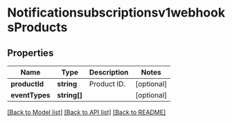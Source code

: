 # Notificationsubscriptionsv1webhooksProducts

## Properties
Name | Type | Description | Notes
------------ | ------------- | ------------- | -------------
**productId** | **string** | Product ID. | [optional] 
**eventTypes** | **string[]** |  | [optional] 

[[Back to Model list]](../README.md#documentation-for-models) [[Back to API list]](../README.md#documentation-for-api-endpoints) [[Back to README]](../README.md)



